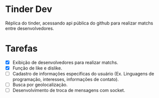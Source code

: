 # Tinder Dev
Réplica do tinder, acessando api pública do github para realizar matchs entre desenvolvedores. 

# Tarefas
- [x] Exibição de desenvolvedores para realizar matchs.
- [x] Função de like e dislike.
- [ ] Cadastro de informações especificas do usuário (Ex. Linguagens de programação, interesses, informações de contato).
- [ ] Busca por geolocalização.
- [ ] Desenvolvimento de troca de mensagens com socket.
